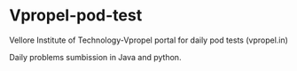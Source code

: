 # Vpropel-pod-test
Vellore Institute of Technology-Vpropel portal for daily pod tests (vpropel.in)

Daily problems sumbission in Java and python.
